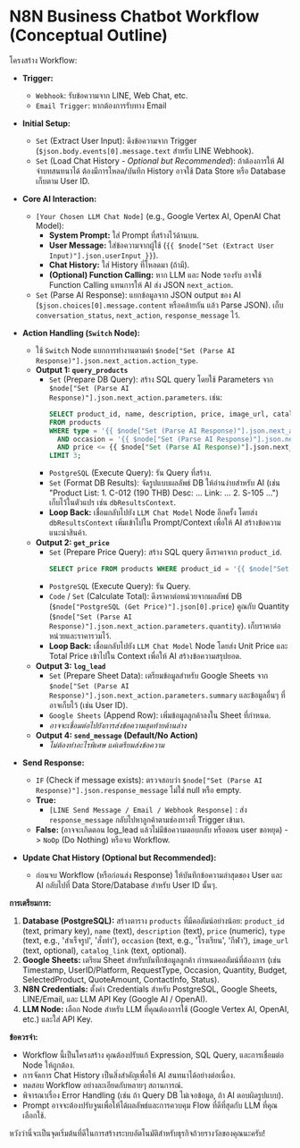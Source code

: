 
# N8N Business Chatbot Workflow (Conceptual Outline)

โครงสร้าง Workflow:

*   **Trigger:**
    *   `Webhook`: รับข้อความจาก LINE, Web Chat, etc.
    *   `Email Trigger`: หากต้องการรับทาง Email

*   **Initial Setup:**
    *   `Set` (Extract User Input): ดึงข้อความจาก Trigger (`$json.body.events[0].message.text` สำหรับ LINE Webhook).
    *   `Set` (Load Chat History - *Optional but Recommended*): ถ้าต้องการให้ AI จำบทสนทนาได้ ต้องมีการโหลด/บันทึก History อาจใช้ Data Store หรือ Database เก็บตาม User ID.

*   **Core AI Interaction:**
    *   `[Your Chosen LLM Chat Node]` (e.g., Google Vertex AI, OpenAI Chat Model):
        *   **System Prompt:** ใส่ Prompt ที่สร้างไว้ด้านบน.
        *   **User Message:** ใส่ข้อความจากผู้ใช้ (`{{ $node["Set (Extract User Input)"].json.userInput }}`).
        *   **Chat History:** ใส่ History ที่โหลดมา (ถ้ามี).
        *   **(Optional) Function Calling:** หาก LLM และ Node รองรับ อาจใช้ Function Calling แทนการให้ AI ส่ง JSON `next_action`.
    *   `Set` (Parse AI Response): แยกข้อมูลจาก JSON output ของ AI (`$json.choices[0].message.content` หรือคล้ายกัน แล้ว Parse JSON). เก็บ `conversation_status`, `next_action`, `response_message` ไว้.

*   **Action Handling (`Switch` Node):**
    *   ใช้ `Switch` Node แยกการทำงานตามค่า `$node["Set (Parse AI Response)"].json.next_action.action_type`.
    *   **Output 1: `query_products`**
        *   `Set` (Prepare DB Query): สร้าง SQL query โดยใช้ Parameters จาก `$node["Set (Parse AI Response)"].json.next_action.parameters`. เช่น:
            ```sql
            SELECT product_id, name, description, price, image_url, catalog_link
            FROM products
            WHERE type = '{{ $node["Set (Parse AI Response)"].json.next_action.parameters.type }}'
              AND occasion = '{{ $node["Set (Parse AI Response)"].json.next_action.parameters.occasion }}'
              AND price <= {{ $node["Set (Parse AI Response)"].json.next_action.parameters.budget_max }}
            LIMIT 3;
            ```
        *   `PostgreSQL` (Execute Query): รัน Query ที่สร้าง.
        *   `Set` (Format DB Results): จัดรูปแบบผลลัพธ์ DB ให้อ่านง่ายสำหรับ AI (เช่น "Product List: 1. C-012 (190 THB) Desc: ... Link: ... 2. S-105 ...") เก็บไว้ในตัวแปร เช่น `dbResultsContext`.
        *   **Loop Back:** เชื่อมกลับไปยัง `LLM Chat Model` Node อีกครั้ง โดยส่ง `dbResultsContext` เพิ่มเข้าไปใน Prompt/Context เพื่อให้ AI สร้างข้อความแนะนำสินค้า.
    *   **Output 2: `get_price`**
        *   `Set` (Prepare Price Query): สร้าง SQL query ดึงราคาจาก `product_id`.
            ```sql
            SELECT price FROM products WHERE product_id = '{{ $node["Set (Parse AI Response)"].json.next_action.parameters.product_id }}';
            ```
        *   `PostgreSQL` (Execute Query): รัน Query.
        *   `Code` / `Set` (Calculate Total): ดึงราคาต่อหน่วยจากผลลัพธ์ DB (`$node["PostgreSQL (Get Price)"].json[0].price`) คูณกับ Quantity (`$node["Set (Parse AI Response)"].json.next_action.parameters.quantity`). เก็บราคาต่อหน่วยและราคารวมไว้.
        *   **Loop Back:** เชื่อมกลับไปยัง `LLM Chat Model` Node โดยส่ง Unit Price และ Total Price เข้าไปใน Context เพื่อให้ AI สร้างข้อความสรุปยอด.
    *   **Output 3: `log_lead`**
        *   `Set` (Prepare Sheet Data): เตรียมข้อมูลสำหรับ Google Sheets จาก `$node["Set (Parse AI Response)"].json.next_action.parameters.summary` และข้อมูลอื่นๆ ที่อาจเก็บไว้ (เช่น User ID).
        *   `Google Sheets` (Append Row): เพิ่มข้อมูลลูกค้าลงใน Sheet ที่กำหนด.
        *   *อาจจะเชื่อมต่อไปยังการส่งข้อความสุดท้ายด้านล่าง*
    *   **Output 4: `send_message` (Default/No Action)**
        *   *ไม่ต้องทำอะไรพิเศษ แค่เตรียมส่งข้อความ*

*   **Send Response:**
    *   `IF` (Check if message exists): ตรวจสอบว่า `$node["Set (Parse AI Response)"].json.response_message` ไม่ใช่ null หรือ empty.
    *   **True:**
        *   `[LINE Send Message / Email / Webhook Response]` : ส่ง `response_message` กลับไปหาลูกค้าตามช่องทางที่ Trigger เข้ามา.
    *   **False:** (อาจจะเกิดตอน log_lead แล้วไม่มีข้อความตอบกลับ หรือตอน user ขอหยุด) -> `NoOp` (Do Nothing) หรือจบ Workflow.

*   **Update Chat History (Optional but Recommended):**
    *   ก่อนจบ Workflow (หรือก่อนส่ง Response) ให้บันทึกข้อความล่าสุดของ User และ AI กลับไปที่ Data Store/Database สำหรับ User ID นั้นๆ.

**การเตรียมการ:**

1.  **Database (PostgreSQL):** สร้างตาราง `products` ที่มีคอลัมน์อย่างน้อย: `product_id` (text, primary key), `name` (text), `description` (text), `price` (numeric), `type` (text, e.g., 'สำเร็จรูป', 'สั่งทำ'), `occasion` (text, e.g., 'โรงเรียน', 'กีฬา'), `image_url` (text, optional), `catalog_link` (text, optional).
2.  **Google Sheets:** เตรียม Sheet สำหรับบันทึกข้อมูลลูกค้า กำหนดคอลัมน์ที่ต้องการ (เช่น Timestamp, UserID/Platform, RequestType, Occasion, Quantity, Budget, SelectedProduct, QuoteAmount, ContactInfo, Status).
3.  **N8N Credentials:** ตั้งค่า Credentials สำหรับ PostgreSQL, Google Sheets, LINE/Email, และ LLM API Key (Google AI / OpenAI).
4.  **LLM Node:** เลือก Node สำหรับ LLM ที่คุณต้องการใช้ (Google Vertex AI, OpenAI, etc.) และใส่ API Key.

**ข้อควรจำ:**

*   Workflow นี้เป็นโครงสร้าง คุณต้องปรับแก้ Expression, SQL Query, และการเชื่อมต่อ Node ให้ถูกต้อง.
*   การจัดการ Chat History เป็นสิ่งสำคัญเพื่อให้ AI สนทนาได้อย่างต่อเนื่อง.
*   ทดสอบ Workflow อย่างละเอียดกับหลายๆ สถานการณ์.
*   พิจารณาเรื่อง Error Handling (เช่น ถ้า Query DB ไม่เจอข้อมูล, ถ้า AI ตอบผิดรูปแบบ).
*   Prompt อาจจะต้องปรับจูนเพื่อให้ได้ผลลัพธ์และการควบคุม Flow ที่ดีที่สุดกับ LLM ที่คุณเลือกใช้.

หวังว่านี่จะเป็นจุดเริ่มต้นที่ดีในการสร้างระบบอัตโนมัติสำหรับธุรกิจถ้วยรางวัลของคุณนะครับ!
